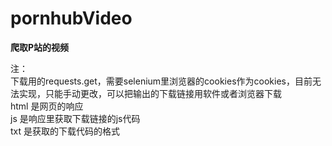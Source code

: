 # pornhubVideo
__爬取P站的视频__  

注：  
下载用的requests.get，需要selenium里浏览器的cookies作为cookies，目前无法实现，只能手动更改，可以把输出的下载链接用软件或者浏览器下载  
html 是网页的响应  
js 是响应里获取下载链接的js代码  
txt 是获取的下载代码的格式  
